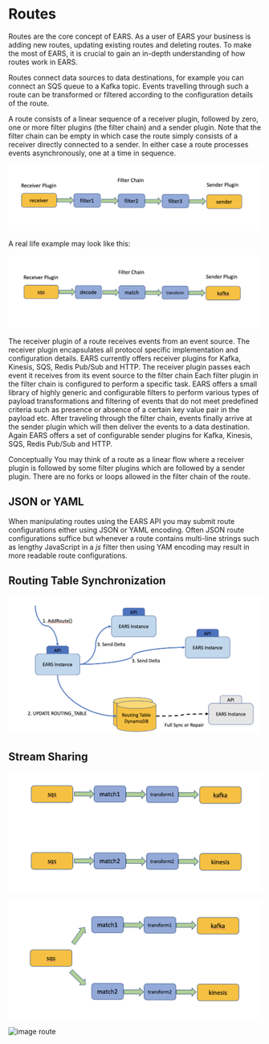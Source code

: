 # Routes

Routes are the core concept of EARS. As a user of EARS your business is adding new routes, updating existing 
routes and deleting routes. To make the most of EARS, it is crucial to gain an in-depth understanding of how 
routes work in EARS.

Routes connect data sources to data destinations, for example you can connect an SQS queue to a Kafka topic. 
Events travelling through such a route can be transformed or filtered according to the configuration details of 
the route.
 
A route consists of a linear sequence of a receiver plugin, followed by zero, one or more filter plugins (the filter chain) 
and a sender plugin. Note that the filter chain can be empty in which case the route simply consists of a receiver 
directly connected to a sender. In either case a route processes events asynchronously, one at a time in sequence.

![image route](img/route_2.png)

A real life example may look like this:

![image route](img/route.png)

The receiver plugin of a route receives events from an event source. The receiver plugin encapsulates all protocol 
specific implementation and configuration details. EARS currently offers receiver plugins for Kafka, Kinesis, SQS, Redis
Pub/Sub and HTTP. The receiver plugin passes each event it receives from its event source to the filter chain
Each filter plugin in the filter chain is configured to perform a specific task. EARS offers a small library of highly 
generic and configurable filters to perform various types of payload transformations and filtering of events that do 
not meet predefined criteria such as presence or absence of a certain key value pair in the payload etc. After
traveling through the filter chain, events finally arrive at the sender plugin which will then deliver the events to
a data destination. Again EARS offers a set of configurable sender plugins for Kafka, Kinesis, SQS, Redis
Pub/Sub and HTTP.

Conceptually You may think of a route as a linear flow where a receiver plugin is followed by some filter plugins 
which are followed by a sender plugin. There are no forks or loops allowed in the filter chain of the route. 

## JSON or YAML

When manipulating routes using the EARS API you may submit route configurations either using JSON or YAML
encoding. Often JSON route configurations suffice but whenever a route contains multi-line strings such as 
lengthy JavaScript in a _js_ filter then using YAM encoding may result in more readable route configurations.

## Routing Table Synchronization



![image route](img/routing_table_sync.png)

## Stream Sharing

![image route](img/stream_sharing_1.png)

![image route](img/stream_sharing_2.png)

![image route](img/stream_sharing_3.png)





